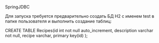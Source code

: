 SpringJDBC

Для запуска требуется предварительно создать БД H2 с именем test в папке пользователя и выполнить создание таблиц:

CREATE TABLE Recipes(id int not null auto_increment, description varchar not null, recipe varchar, primary key(id) );
